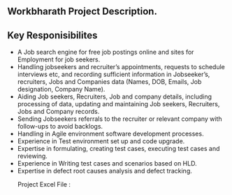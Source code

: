 <html lang="en">
  <body>
  <section>
    <h2>Workbharath Project Description.</h2>

 <section>
    <h2>Key Responisibilites</h2>
   <ul>
<li>A Job search engine for free job postings online and sites for Employment for job seekers.</li>
<li>Handling jobseekers and recruiter’s appointments, requests to schedule interviews etc, and recording sufficient information in Jobseeker’s, recruiters, Jobs and Companies data (Names, DOB, Emails, Job designation, Company Name).</li>
<li>Aiding Job seekers, Recruiters, Job and company details, including processing of data, updating and maintaining Job seekers, Recruiters, Jobs and Company records.</li>
<li>Sending Jobseekers referrals to the recruiter or relevant company with follow-ups to avoid backlogs.</li>
<li>Handling in Agile environment software development processes.</li>
<li>Experience in Test environment set up and code upgrade.</li>
<li>Expertise in formulating, creating test cases, executing test cases and reviewing.</li>
<li>Experience in Writing test cases and scenarios based on HLD.</li>
<li>Expertise in defect root causes analysis and defect tracking.</li>
</ul>
 </section>

 <section>
   <ul>
 <p>Project Excel File : <a href= "[[https://github.com/Preethism/Workbharath-Excel](https://github.com/Preethism/Workbharath-Excel/blob/main/Work%20Bharath%20Web.xlsx)](https://github.com/Preethism/Workbharath-Excel/blob/main/Work%20Bharath%20Web.xlsx)" Project Excel File View </a> </p>
 </ul>
 </section>
 </body>
 </html>

